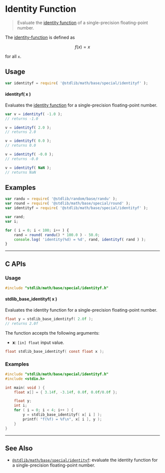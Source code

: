 <!--

@license Apache-2.0

Copyright (c) 2020 The Stdlib Authors.

Licensed under the Apache License, Version 2.0 (the "License");
you may not use this file except in compliance with the License.
You may obtain a copy of the License at

   http://www.apache.org/licenses/LICENSE-2.0

Unless required by applicable law or agreed to in writing, software
distributed under the License is distributed on an "AS IS" BASIS,
WITHOUT WARRANTIES OR CONDITIONS OF ANY KIND, either express or implied.
See the License for the specific language governing permissions and
limitations under the License.

-->

# Identity Function

> Evaluate the [identity function][identity-function] of a single-precision floating-point number.

<section class="intro">

The [identity-function][identity-function] is defined as

<!-- <equation class="equation" label="eq:identity_function" align="center" raw="f(x) = x" alt="Identity function"> -->

```math
f(x) = x
```

<!-- <div class="equation" align="center" data-raw-text="f(x) = x" data-equation="eq:identity_function">
    <img src="https://cdn.jsdelivr.net/gh/stdlib-js/stdlib@ad4524117c3cf89854aeb12d7210102220874d31/lib/node_modules/@stdlib/math/base/special/identityf/docs/img/equation_identity_function.svg" alt="Identity function">
    <br>
</div> -->

<!-- </equation> -->

for all `x`.

</section>

<!-- /.intro -->

<section class="usage">

## Usage

```javascript
var identityf = require( '@stdlib/math/base/special/identityf' );
```

#### identityf( x )

Evaluates the [identity function][identity-function] for a single-precision floating-point number.

```javascript
var v = identityf( -1.0 );
// returns -1.0

v = identityf( 2.0 );
// returns 2.0

v = identityf( 0.0 );
// returns 0.0

v = identityf( -0.0 );
// returns -0.0

v = identityf( NaN );
// returns NaN
```

</section>

<!-- /.usage -->

<section class="examples">

## Examples

<!-- eslint no-undef: "error" -->

```javascript
var randu = require( '@stdlib/random/base/randu' );
var round = require( '@stdlib/math/base/special/round' );
var identityf = require( '@stdlib/math/base/special/identityf' );

var rand;
var i;

for ( i = 0; i < 100; i++ ) {
    rand = round( randu() * 100.0 ) - 50.0;
    console.log( 'identity(%d) = %d', rand, identityf( rand ) );
}
```

</section>

<!-- /.examples -->

<!-- C interface documentation. -->

* * *

<section class="c">

## C APIs

<!-- Section to include introductory text. Make sure to keep an empty line after the intro `section` element and another before the `/section` close. -->

<section class="intro">

</section>

<!-- /.intro -->

<!-- C usage documentation. -->

<section class="usage">

### Usage

```c
#include "stdlib/math/base/special/identityf.h"
```

#### stdlib_base_identityf( x )

Evaluates the identity function for a single-precision floating-point number.

```c
float y = stdlib_base_identityf( 2.0f );
// returns 2.0f
```

The function accepts the following arguments:

-   **x**: `[in] float` input value.

```c
float stdlib_base_identityf( const float x );
```

</section>

<!-- /.usage -->

<!-- C API usage notes. Make sure to keep an empty line after the `section` element and another before the `/section` close. -->

<section class="notes">

</section>

<!-- /.notes -->

<!-- C API usage examples. -->

<section class="examples">

### Examples

```c
#include "stdlib/math/base/special/identityf.h"
#include <stdio.h>

int main( void ) {
    float x[] = { 3.14f, -3.14f, 0.0f, 0.0f/0.0f };

    float y;
    int i;
    for ( i = 0; i < 4; i++ ) {
        y = stdlib_base_identityf( x[ i ] );
        printf( "f(%f) = %f\n", x[ i ], y );
    }
}
```

</section>

<!-- /.examples -->

</section>

<!-- /.c -->

<!-- Section for related `stdlib` packages. Do not manually edit this section, as it is automatically populated. -->

<section class="related">

* * *

## See Also

-   <span class="package-name">[`@stdlib/math/base/special/identityf`][@stdlib/math/base/special/identityf]</span><span class="delimiter">: </span><span class="description">evaluate the identity function for a single-precision floating-point number.</span>

</section>

<!-- /.related -->

<!-- Section for all links. Make sure to keep an empty line after the `section` element and another before the `/section` close. -->

<section class="links">

[identity-function]: https://en.wikipedia.org/wiki/Identity_function

<!-- <related-links> -->

[@stdlib/math/base/special/identityf]: https://github.com/stdlib-js/stdlib/tree/develop/lib/node_modules/%40stdlib/math/base/special/identityf

<!-- </related-links> -->

</section>

<!-- /.links -->
